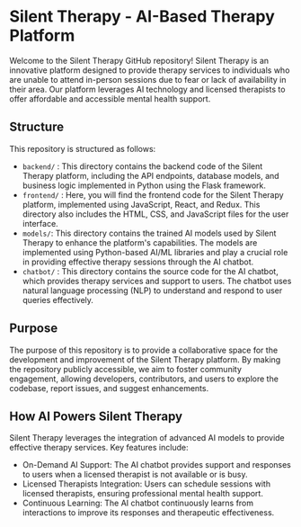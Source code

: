 # Silent Therapy - AI-Based Therapy Platform
Welcome to the Silent Therapy GitHub repository! Silent Therapy is an innovative platform designed to provide therapy services to individuals who are unable to attend in-person sessions due to fear or lack of availability in their area. Our platform leverages AI technology and licensed therapists to offer affordable and accessible mental health support.

## Structure
This repository is structured as follows:

- `backend/`  : This directory contains the backend code of the Silent Therapy platform, including the API endpoints, database models, and business logic implemented in Python using the Flask framework.
- `frontend/` : Here, you will find the frontend code for the Silent Therapy platform, implemented using JavaScript, React, and Redux. This directory also includes the HTML, CSS, and JavaScript files for the user interface.
- `models/`: This directory contains the trained AI models used by Silent Therapy to enhance the platform's capabilities. The models are implemented using Python-based AI/ML libraries and play a crucial role in providing effective therapy sessions through the AI chatbot.
- `chatbot/` : This directory contains the source code for the AI chatbot, which provides therapy services and support to users. The chatbot uses natural language processing (NLP) to understand and respond to user queries effectively.

## Purpose
The purpose of this repository is to provide a collaborative space for the development and improvement of the Silent Therapy platform. By making the repository publicly accessible, we aim to foster community engagement, allowing developers, contributors, and users to explore the codebase, report issues, and suggest enhancements.

## How AI Powers Silent Therapy
Silent Therapy leverages the integration of advanced AI models to provide effective therapy services. Key features include:

- On-Demand AI Support: The AI chatbot provides support and responses to users when a licensed therapist is not available or is busy.
- Licensed Therapists Integration: Users can schedule sessions with licensed therapists, ensuring professional mental health support.
- Continuous Learning: The AI chatbot continuously learns from interactions to improve its responses and therapeutic effectiveness.
